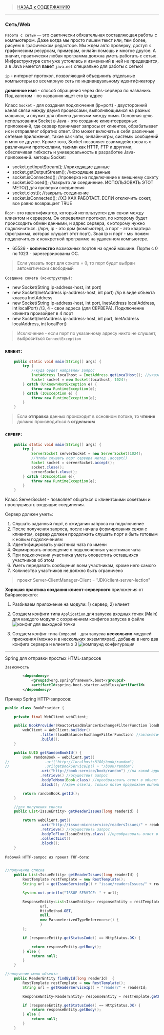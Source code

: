 > [НАЗАД к СОДЕРЖАНИЮ](README.md)

---

### Сеть/Web

`Работа с сетью` — это фактически обязательная составляющая работы с компьютером. Даже когда мы просто
пишем текст или, тем более, рисуем в графическом редакторе. Мы ждём авто проверку, доступ к
графическим ресурсам, примерам, онлайн помощь и многое другое. А значит, практически любая программа
должна уметь работать с сетью. Инфраструктура сети уже устоялась и изменений в ней не предвидится, а в
Java имеется **пакет** `java.net` специально для работы с сетью!

`ip` - интернет протокол, позволяющий объединить отдельные компьютеры во всемирную сеть по индивидуальному идентификатору

**доменное имя** - способ обращения через dns-сервера по названию. Под капотом - по названию ищет его ip-адрес

Класс `Socket` - для создания подключения (ip+port) - двусторонний канал связи между двумя процессами, выполняющимися на разных машинах, и служит для обмена данными между ними. Основная цель использования Socket в Java - это создание клиентсерверных приложений, где сервер принимает запросы от клиентов, обрабатывает их и отправляет обратно ответ. Это может включать в себя различные сетевые приложения, такие как чаты, онлайн-игры, системы сообщений и многое другое. Кроме того, Socket позволяет взаимодействовать с различными протоколами, такими как HTTP, FTP и другими, обеспечивая гибкость и универсальность в разработке Java-приложений.
методы Socket:
- socket.getInputStream(); //приходящие данные
- socket.getOutputStream(); //исходящие данные
- socket.isConnected(); //проверка на подключение к внешнему сокету
- socket.isClosed(); //закрыто ли соединение. ИСПОЛЬЗОВАТЬ ЭТОТ МЕТОД для проверки соединения 
- socket.clost(); //закрыть соединение
- socket.isConnected(); //ХЗ КАК РАБОТАЕТ. ЕСЛИ отключить сокет, все равно возвращает TRUE

`Порт`- это идентификатор, который используется для связи между клиентом и сервером. Он определяет протокол, по которому будет происходить обмен данными, и адрес сервера, к которому нужно подключиться.
//крч, ip - это дом (компьютер), а порт - это квартира (программа, которая слушает этот порт). Зная ip и порт - мы пожем подключиться к конкретной программе на удаленном компьютере.
  * 65536 - **количество** возможных портов на одной машине. Порты с 0 по 1023 - зарезервированы ОС.

> Если указать порт для сокета = 0, то порт будет выбран автоматически свободный

`Создание сокета (конструкторы)`:
- new Socket(String ip-address-host, int port)
- new Socket(InetAddress ip-address-host, int port) //ip в виде объекта класса InetAddress
- new Socket(String ip-address-host, int port, InetAddress localAddress, int localPort) //3, 4 - свои адреса (для СЕРВЕРА). Подключение клиента произойдет в 4 порт
- new Socket(InetAddress ip-address-host, int port, InetAddress localAddress, int localPort)

> Исключение - если порт по указанному адресу никто не слушает, выброситься `ConnectException`



### `КЛИЕНТ`:  

```java
    public static void main(String[] args) {
        try {
            //куда будет направлен запрос
            InetAddress localhost = InetAddress.getLocalHost(); //указание на текущий адрес машины
            Socket socket = new Socket(localhost, 1024);
        } catch (UnknownHostException e) {
            throw new RuntimeException(e);
        } catch (IOException e) {
            throw new RuntimeException(e);
        }
    }
```

> Если **отправка** данных происходит в основном потоке, то **чтение** должно производиться в **отдельном**

### `СЕРВЕР`:

```java
    public static void main(String[] args) {
        try {
            ServerSocket serverSocket = new ServerSocket(1024);
            //Чтобы слушать порт сервера метод .accept()
            Socket socket = serverSocket.accept();
            socket.close();
            serverSocket.close();
        } catch (IOException e){
            throw new RuntimeException(e);
        }
    }
```

Класс ServerSocket - позволяет общаться с клиентскими сокетами и прослушивать входящие соединения.

Сервер должен уметь:
1. Слушать заданный порт, в ожидании запроса на подключение
2. После получения запроса, после начала формирования связи с
клиентом, сервер должен продолжить слушать порт и быть готовым к
новым подключениям
3. Идентифицировать участника чата по имени
4. Формировать оповещение о подключенных участниках чата
5. При подключении участника уметь оповестить оставшихся участников об
этом
6. Уметь передавать сообщения всем участникам, кроме него самого
7. Количество участников не должно быть ограничено

> проект Server-ClientManager-Client = "JDK/client-server-lection"


**Хорошая практика создания клиент-серверного** приложения от Байраковского:
1. Разбиваем приложение на модули: 1) сервер, 2) клиент

2. Создаем конфиги типа `Application` для запуска входных точек (Main) для каждого модуля с сохранением конфигов запуска в файле
![конфиг для выходной точки](images/конфиг_запуска_ide.png)

3. Создаем конфиг типа `Compound` - для запуска **нескольких** модулей приожения (можно и в нескольких экземплярах), добавив в него два конфига сервера и клиента х 3
![компаунд конфигурация](images/compound_config.png)

---

Spring для отправки простых HTML-запросов

`Зависимость`
```xml
        <dependency>
            <groupId>org.springframework.boot</groupId>
            <artifactId>spring-boot-starter-webflux</artifactId>
        </dependency>
```

Пример Spring HTTP-запросов:  
```java
public class BookProvider {

    private final WebClient webClient;

    public BookProvider(ReactorLoadBalancerExchangeFilterFunction loadBalancerExchangeFilterFunction) {
        webClient = WebClient.builder()
                .filter(loadBalancerExchangeFilterFunction) //автоматическая балансировка между сервисами
                .build();
    }

    public UUID getRandomBookId() {
        Book randomBook = webClient.get()
//                .uri("http://localhost:8180/book/random")
//                .uri(getBookServiceIp() + "/book/random")
                .uri("http://book-service/book/random") //на какой адрес запрос. Работает с ReactorLoad... в фильтре
                .retrieve() //осуществит запрос
                .bodyToMono(Book.class) //преобразовать ответ в объект Класса
                .block(); //ждем ответа, только потом продолжаем выполнять остальной код

        return randomBook.getId();
    }

    //для получения списка
    public List<IssueEntity> getReaderIssues(long readerId) {

        return webClient.get()
                .uri("http://issue-microservice/readersIssues/" + readerId)
                .retrieve() //осуществить запрос
                .bodyToFlux(IssueEntity.class) //преобразовать ответ в объект Класса
                .collectList()
                .block();
    }
```

`Рабочий HTTP-запрос из проект ТЛГ-бота`:
```java

//получение списка
    public List<IssueEntity> getReaderIssues(long readerId) {
        RestTemplate restTemplate = new RestTemplate();
        String url = getIssueServiceIp() + "issue/readersIssues/" + readerId;

        System.out.println("ISSUE SERVICE: " + url);

        ResponseEntity<List<IssueEntity>> responseEntity = restTemplate.exchange(
                url,
                HttpMethod.GET,
                null,
                new ParameterizedTypeReference<>() {
                }
        );

        if (responseEntity.getStatusCode() == HttpStatus.OK) {

            return responseEntity.getBody();
        } else {
            return null;
        }
    }

//получение моно-объекта
    public ReaderEntity findById(long readerId)  {
        RestTemplate restTemplate = new RestTemplate();
        String url = getReaderServiceIp() + "reader/" + readerId;

        ResponseEntity<ReaderEntity> responseEntity = restTemplate.getForEntity(url, ReaderEntity.class);

        if (responseEntity.getStatusCode() == HttpStatus.OK) {
            return responseEntity.getBody();
        } else {
            return null;
        }
    }
```
